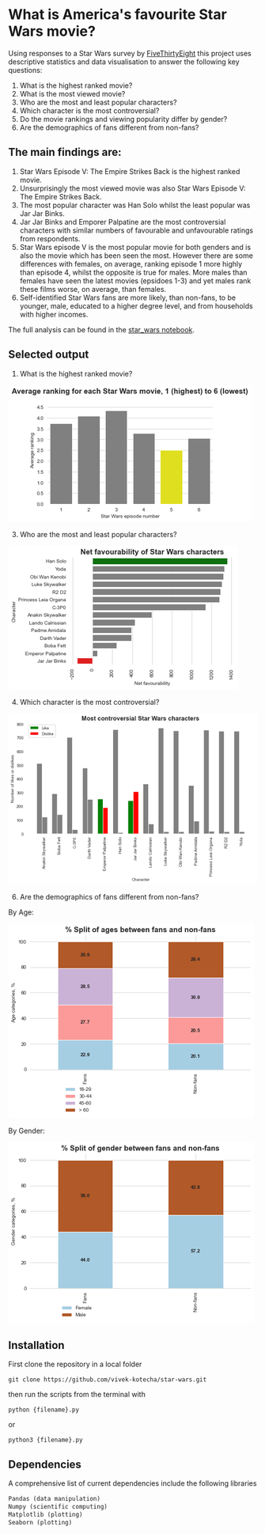 # What is America's favourite Star Wars movie?

Using responses to a Star Wars survey by [FiveThirtyEight](https://github.com/fivethirtyeight/data/tree/master/star-wars-survey) this project uses descriptive statistics and data visualisation to answer the following key questions:

1. What is the highest ranked movie?
2. What is the most viewed movie?
3. Who are the most and least popular characters?
4. Which character is the most controversial?
5. Do the movie rankings and viewing popularity differ by gender?
6. Are the demographics of fans different from non-fans?

## The main findings are:

1. Star Wars Episode V: The Empire Strikes Back is the highest ranked movie.
2. Unsurprisingly the most viewed movie was also Star Wars Episode V: The Empire Strikes Back.
3. The most popular character was Han Solo whilst the least popular was Jar Jar Binks.
4. Jar Jar Binks and Emporer Palpatine are the most controversial characters with similar numbers of favourable and unfavourable ratings from respondents.
5. Star Wars episode V is the most popular movie for both genders and is also the movie which has been seen the most. However there are some differences with females, on average, ranking episode 1 more highly than episode 4, whilst the opposite is true for males. More males than females have seen the latest movies (epsidoes 1-3) and yet males rank these films worse, on average, than females.
6. Self-identified Star Wars fans are more likely, than non-fans, to be younger, male, educated to a higher degree level, and from households with higher incomes.

The full analysis can be found in the [star_wars notebook](https://nbviewer.jupyter.org/github/vivek-kotecha/star-wars/blob/main/star_wars_survey.ipynb).

## Selected output

1. What is the highest ranked movie?

![Highest ranked movie](/output/highest_ranked_movie.png)

3. Who are the most and least popular characters?

![Characters popularity](/output/characters_popularity.png)

4. Which character is the most controversial?

![Controversial characters](/output/most_controversial_character.png)

6. Are the demographics of fans different from non-fans?

By Age:

![Age](/output/split_age.png)

By Gender:

![Gender](/output/split_gender.png)

## Installation

First clone the repository in a local folder
```
git clone https://github.com/vivek-kotecha/star-wars.git
```
then run the scripts from the terminal with

```
python {filename}.py
```
or
```
python3 {filename}.py
```

## Dependencies

A comprehensive list of current dependencies include the following libraries
```
Pandas (data manipulation)
Numpy (scientific computing)
Matplotlib (plotting)
Seaborn (plotting)
```

